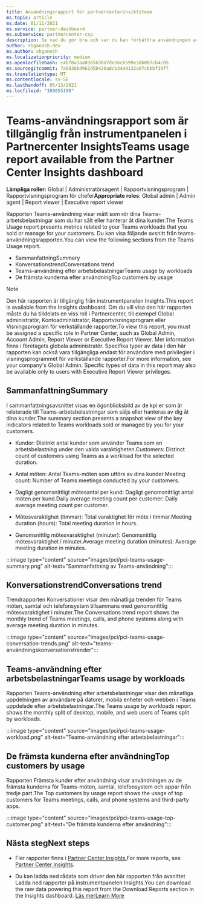 ```yaml
---
title: Användningsrapport för partnercenterinsiktsteam
ms.topic: article
ms.date: 01/11/2021
ms.service: partner-dashboard
ms.subservice: partnercenter-csp
description: Se vad du gör bra och var du kan förbättra användningen av Teams-prenumerationer som du säljer eller hanterar för dina kunder.
author: shganesh-dev
ms.author: shganesh
ms.localizationpriority: medium
ms.openlocfilehash: c4bf8a3aa0365b30d7de56cb599e3db087cb4c05
ms.sourcegitcommit: 7a6836bd962d5b426a8cb34a9132a87cbbbf39f7
ms.translationtype: MT
ms.contentlocale: sv-SE
ms.lasthandoff: 05/13/2021
ms.locfileid: "109855190"
---
```

# <a name="teams-usage-report-available-from-the-partner-center-insights-dashboard"></a><span data-ttu-id="7882e-103">Teams-användningsrapport som är tillgänglig från instrumentpanelen i Partnercenter Insights</span><span class="sxs-lookup"><span data-stu-id="7882e-103">Teams usage report available from the Partner Center Insights dashboard</span></span>

<span data-ttu-id="7882e-104">**Lämpliga roller:** Global | Administratörsagent | Rapportvisningsprogram | Rapportvisningsprogram för chefer</span><span class="sxs-lookup"><span data-stu-id="7882e-104">**Appropriate roles**: Global admin | Admin agent | Report viewer | Executive report viewer</span></span>

<span data-ttu-id="7882e-105">Rapporten Teams-användning visar mått som rör dina Teams-arbetsbelastningar som du har sålt eller hanterar åt dina kunder.</span><span class="sxs-lookup"><span data-stu-id="7882e-105">The Teams Usage report presents metrics related to your Teams workloads that you sold or manage for your customers.</span></span> <span data-ttu-id="7882e-106">Du kan visa följande avsnitt från teams-användningsrapporten.</span><span class="sxs-lookup"><span data-stu-id="7882e-106">You can view the following sections from the Teams Usage report.</span></span>

- <span data-ttu-id="7882e-107">Sammanfattning</span><span class="sxs-lookup"><span data-stu-id="7882e-107">Summary</span></span>
- <span data-ttu-id="7882e-108">Konversationstrend</span><span class="sxs-lookup"><span data-stu-id="7882e-108">Conversations trend</span></span>
- <span data-ttu-id="7882e-109">Teams-användning efter arbetsbelastningar</span><span class="sxs-lookup"><span data-stu-id="7882e-109">Teams usage by workloads</span></span>
- <span data-ttu-id="7882e-110">De främsta kunderna efter användning</span><span class="sxs-lookup"><span data-stu-id="7882e-110">Top customers by usage</span></span>

 > [!NOTE]
 > <span data-ttu-id="7882e-111">Den här rapporten är tillgänglig från instrumentpanelen Insights.</span><span class="sxs-lookup"><span data-stu-id="7882e-111">This report is available from the Insights dashboard.</span></span> <span data-ttu-id="7882e-112">Om du vill visa den här rapporten måste du ha tilldelats en viss roll i Partnercenter, till exempel Global administratör, Kontoadministratör, Rapportvisningsprogram eller Visningsprogram för verkställande rapporter.</span><span class="sxs-lookup"><span data-stu-id="7882e-112">To view this report, you must be assigned a specific role in Partner Center, such as Global Admin, Account Admin, Report Viewer or Executive Report Viewer.</span></span> <span data-ttu-id="7882e-113">Mer information finns i företagets globala administratör. Specifika typer av data i den här rapporten kan också vara tillgängliga endast för användare med privilegier i visningsprogrammet för verkställande rapporter.</span><span class="sxs-lookup"><span data-stu-id="7882e-113">For more information, see your company's Global Admin. Specific types of data in this report may also be available only to users with Executive Report Viewer privileges.</span></span>

## <a name="summary"></a><span data-ttu-id="7882e-114">Sammanfattning</span><span class="sxs-lookup"><span data-stu-id="7882e-114">Summary</span></span>

<span data-ttu-id="7882e-115">I sammanfattningsavsnittet visas en ögonblicksbild av de kpi:er som är relaterade till Teams-arbetsbelastningar som säljs eller hanteras av dig åt dina kunder.</span><span class="sxs-lookup"><span data-stu-id="7882e-115">The summary section presents a snapshot view of the key indicators related to Teams workloads sold or managed by you for your customers.</span></span>  

- <span data-ttu-id="7882e-116">Kunder: Distinkt antal kunder som använder Teams som en arbetsbelastning under den valda varaktigheten.</span><span class="sxs-lookup"><span data-stu-id="7882e-116">Customers: Distinct count of customers using Teams as a workload for the selected duration.</span></span>

- <span data-ttu-id="7882e-117">Antal möten: Antal Teams-möten som utförs av dina kunder.</span><span class="sxs-lookup"><span data-stu-id="7882e-117">Meeting count: Number of Teams meetings conducted by your customers.</span></span>

- <span data-ttu-id="7882e-118">Dagligt genomsnittligt mötesantal per kund: Dagligt genomsnittligt antal möten per kund.</span><span class="sxs-lookup"><span data-stu-id="7882e-118">Daily average meeting count per customer: Daily average meeting count per customer.</span></span> 

- <span data-ttu-id="7882e-119">Mötesvaraktighet (timmar): Total varaktighet för möte i timmar.</span><span class="sxs-lookup"><span data-stu-id="7882e-119">Meeting duration (hours): Total meeting duration in hours.</span></span> 

- <span data-ttu-id="7882e-120">Genomsnittlig mötesvaraktighet (minuter): Genomsnittlig mötesvaraktighet i minuter.</span><span class="sxs-lookup"><span data-stu-id="7882e-120">Average meeting duration (minutes): Average meeting duration in minutes.</span></span> 

:::image type="content" source="images/pci/pci-teams-usage-summary.png" alt-text="Sammanfattning av Teams-användning":::

## <a name="conversations-trend"></a><span data-ttu-id="7882e-122">Konversationstrend</span><span class="sxs-lookup"><span data-stu-id="7882e-122">Conversations trend</span></span>

<span data-ttu-id="7882e-123">Trendrapporten Konversationer visar den månatliga trenden för Teams möten, samtal och telefonsystem tillsammans med genomsnittlig mötesvaraktighet i minuter.</span><span class="sxs-lookup"><span data-stu-id="7882e-123">The Conversations trend report shows the monthly trend of Teams meetings, calls, and phone systems along with average meeting duration in minutes.</span></span>

:::image type="content" source="images/pci/pci-teams-usage-conversation-trends.png" alt-text="teams-användningskonversationstrender":::

## <a name="teams-usage-by-workloads"></a><span data-ttu-id="7882e-125">Teams-användning efter arbetsbelastningar</span><span class="sxs-lookup"><span data-stu-id="7882e-125">Teams usage by workloads</span></span>

<span data-ttu-id="7882e-126">Rapporten Teams-användning efter arbetsbelastningar visar den månatliga uppdelningen av användare på datorer, mobila enheter och webben i Teams uppdelade efter arbetsbelastningar.</span><span class="sxs-lookup"><span data-stu-id="7882e-126">The Teams usage by workloads report shows the monthly split of desktop, mobile, and web users of Teams split by workloads.</span></span>

:::image type="content" source="images/pci/pci-teams-usage-workload.png" alt-text="Teams-användning efter arbetsbelastningar":::

## <a name="top-customers-by-usage"></a><span data-ttu-id="7882e-128">De främsta kunderna efter användning</span><span class="sxs-lookup"><span data-stu-id="7882e-128">Top customers by usage</span></span>

<span data-ttu-id="7882e-129">Rapporten Främsta kunder efter användning visar användningen av de främsta kunderna för Teams-möten, samtal, telefonsystem och appar från tredje part.</span><span class="sxs-lookup"><span data-stu-id="7882e-129">The Top customers by usage report shows the usage of top customers for Teams meetings, calls, and phone systems and third-party apps.</span></span>

:::image type="content" source="images/pci/pci-teams-usage-top-customer.png" alt-text="De främsta kunderna efter användning":::

## <a name="next-steps"></a><span data-ttu-id="7882e-131">Nästa steg</span><span class="sxs-lookup"><span data-stu-id="7882e-131">Next steps</span></span>

- <span data-ttu-id="7882e-132">Fler rapporter finns i [Partner Center Insights.](partner-center-insights.md)</span><span class="sxs-lookup"><span data-stu-id="7882e-132">For more reports, see [Partner Center Insights](partner-center-insights.md).</span></span>

- <span data-ttu-id="7882e-133">Du kan ladda ned rådata som driver den här rapporten från avsnittet Ladda ned rapporter på instrumentpanelen Insights.</span><span class="sxs-lookup"><span data-stu-id="7882e-133">You can download the raw data powering this report from the Download Reports section in the Insights dashboard.</span></span> [<span data-ttu-id="7882e-134">Läs mer</span><span class="sxs-lookup"><span data-stu-id="7882e-134">Learn More</span></span>](pci-download-reports.md) 
